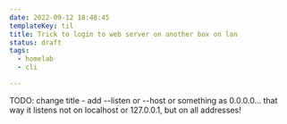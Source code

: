 ```yaml
---
date: 2022-09-12 18:48:45
templateKey: til
title: Trick to login to web server on another box on lan
status: draft
tags:
  - homelab
  - cli

---
```


TODO: change title - add --listen or --host or something as 0.0.0.0... that way it listens not on localhost or 127.0.0.1, but on all addresses!
